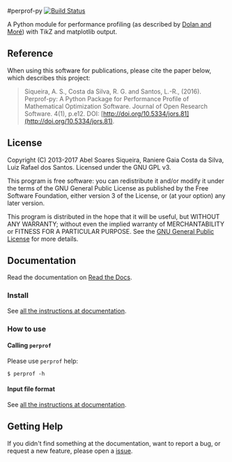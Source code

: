 #perprof-py
[![Build Status](https://travis-ci.org/abelsiqueira/perprof-py.svg?branch=master)](https://travis-ci.org/abelsiqueira/perprof-py)

A Python module for performance profiling (as described by [Dolan and
Moré](http://arxiv.org/abs/cs/0102001)) with TikZ and matplotlib output.

## Reference

When using this software for publications, please cite the paper below, which
describes this project:

> Siqueira, A. S., Costa da Silva, R. G. and Santos, L.-R., (2016).
Perprof-py: A Python Package for Performance Profile of Mathematical
Optimization Software. Journal of Open Research Software. 4(1), p.e12.
DOI: [http://doi.org/10.5334/jors.81](http://doi.org/10.5334/jors.81).

## License

Copyright (C) 2013-2017 Abel Soares Siqueira, Raniere Gaia Costa da Silva, Luiz Rafael dos Santos.
Licensed under the GNU GPL v3.

This program is free software: you can redistribute it and/or modify it under
the terms of the GNU General Public License as published by the Free Software
Foundation, either version 3 of the License, or (at your option) any later
version.

This program is distributed in the hope that it will be useful, but WITHOUT ANY
WARRANTY; without even the implied warranty of MERCHANTABILITY or FITNESS FOR A
PARTICULAR PURPOSE. See the [GNU General Public License](LICENSE) for more
details.

## Documentation

Read the documentation on [Read the Docs](https://perprof-py.readthedocs.org/en/latest/).

### Install

See [all the instructions at documentation](https://perprof-py.readthedocs.org/en/latest/install.html).

### How to use

#### Calling `perprof`

Please use `perprof` help:

    $ perprof -h

#### Input file format

See [all the instructions at documentation](https://perprof-py.readthedocs.org/en/latest/file-format.html).

## Getting Help

If you didn't find something at the documentation,
want to report a bug,
or request a new feature,
please open a [issue](https://github.com/abelsiqueira/perprof-py/issues).
